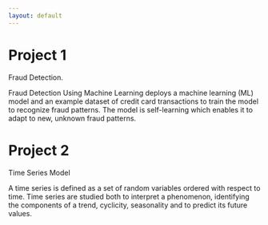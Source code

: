 ```yaml
---
layout: default
---
```



# Project 1

Fraud Detection.

Fraud Detection Using Machine Learning deploys a machine learning (ML) model and an example dataset of credit card transactions to train the model to recognize fraud patterns. The model is self-learning which enables it to adapt to new, unknown fraud patterns.

# Project 2

Time Series Model

A time series is defined as a set of random variables ordered with respect to time. Time series are studied both to interpret a phenomenon, identifying the components of a trend, cyclicity, seasonality and to predict its future values.
